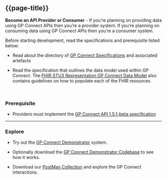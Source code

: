 ## {{page-title}}

<div class="nhsd-a-box nhsd-a-box--bg-light-blue nhsd-!t-margin-bottom-6 nhsd-t-body">
<p><b>Become an API Provider or Consumer</b> - If you’re planning on providing data using GP Connect APIs then you’re a provider system. If you’re planning on consuming data using GP Connect APIs then you’re a consumer system.
</div>

Before starting development, read the specifications and prerequisite listed below:

- Read about the directory of [GP Connect Specifications](https://digital.nhs.uk/services/gp-connect/develop-gp-connect-services/specifications-for-developers) and associated artefacts 

- Read the specification that outlines the data model used within GP Connect. The [FHIR STU3 Representation GP Connect Data Model](https://simplifier.net/guide/gpconnect-data-model/Home/Introduction/Introduction?version=current) also contains guidelines on how to populate each of the FHIR resources.

</br>

### Prerequisite

- Providers must implement the [GP Connect API 1.5.1-beta specification](https://developer.nhs.uk/apis/gpconnect-1-5-1/)

---

### Explore

- Try out the [GP Connect Demonstrator](https://developer.nhs.uk/apis/gpconnect-1-5-1/system_demonstrator.html) system.

- Optionally download the [GP Connect Demonstrator Codebase](https://github.com/nhsconnect/gpconnect-demonstrator) to see how it works.

- Download our [PostMan Collection](https://developer.nhs.uk/apis/gpconnect-1-5-1/system_reference_postman.html) and explore the GP Connect interactions.
